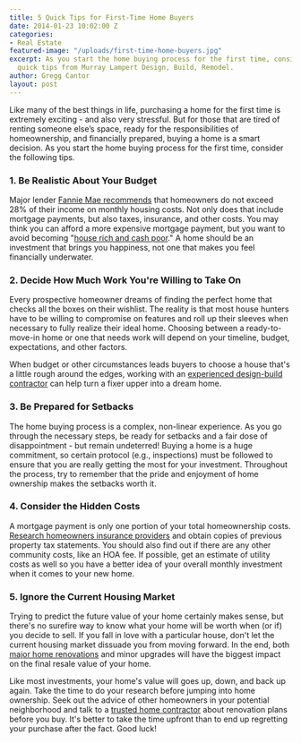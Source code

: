 ```yaml
---
title: 5 Quick Tips for First-Time Home Buyers
date: 2014-01-23 10:02:00 Z
categories:
- Real Estate
featured-image: "/uploads/first-time-home-buyers.jpg"
excerpt: As you start the home buying process for the first time, consider the following
  quick tips from Murray Lampert Design, Build, Remodel.
author: Gregg Cantor
layout: post
---
```


Like many of the best things in life, purchasing a home for the first time is extremely exciting - and also very stressful. But for those that are tired of renting someone else’s space, ready for the responsibilities of homeownership, and financially prepared, buying a home is a smart decision. As you start the home buying process for the first time, consider the following tips.

### 1. Be Realistic About Your Budget

Major lender [Fannie Mae recommends](http://www.investopedia.com/articles/mortgages-real-estate/08/first-time-homebuyer-guide.asp) that homeowners do not exceed 28% of their income on monthly housing costs. Not only does that include mortgage payments, but also taxes, insurance, and other costs. You may think you can afford a more expensive mortgage payment, but you want to avoid becoming "[house rich and cash poor](http://www.thedigeratilife.com/blog/house-rich-cash-poor/)." A home should be an investment that brings you happiness, not one that makes you feel financially underwater.

### 2. Decide How Much Work You're Willing to Take On

Every prospective homeowner dreams of finding the perfect home that checks all the boxes on their wishlist. The reality is that most house hunters have to be willing to compromise on features and roll up their sleeves when necessary to fully realize their ideal home. Choosing between a ready-to-move-in home or one that needs work will depend on your timeline, budget, expectations, and other factors.

When budget or other circumstances leads buyers to choose a house that's a little rough around the edges, working with an [experienced design-build contractor](/san-diego-design-build-contractors) can help turn a fixer upper into a dream home.

### 3. Be Prepared for Setbacks

The home buying process is a complex, non-linear experience. As you go through the necessary steps, be ready for setbacks and a fair dose of disappointment - but remain undeterred! Buying a home is a huge commitment, so certain protocol (e.g., inspections) must be followed to ensure that you are really getting the most for your investment. Throughout the process, try to remember that the pride and enjoyment of home ownership makes the setbacks worth it.

### 4. Consider the Hidden Costs

A mortgage payment is only one portion of your total homeownership costs. [Research homeowners insurance providers](https://www.reviews.com/homeowners-insurance/) and obtain copies of previous property tax statements. You should also find out if there are any other community costs, like an HOA fee. If possible, get an estimate of utility costs as well so you have a better idea of your overall monthly investment when it comes to your new home.

### 5. Ignore the Current Housing Market

Trying to predict the future value of your home certainly makes sense, but there's no surefire way to know what your home will be worth when (or if) you decide to sell. If you fall in love with a particular house, don't let the current housing market dissuade you from moving forward. In the end, both [major home renovations](/major-renovations) and minor upgrades will have the biggest impact on the final resale value of your home.

Like most investments, your home's value will goes up, down, and back up again. Take the time to do your research before jumping into home ownership. Seek out the advice of other homeowners in your potential neighborhood and talk to a [trusted home contractor](/about-murray-lampert-design-build-remodel) about renovation plans before you buy. It's better to take the time upfront than to end up regretting your purchase after the fact. Good luck!

